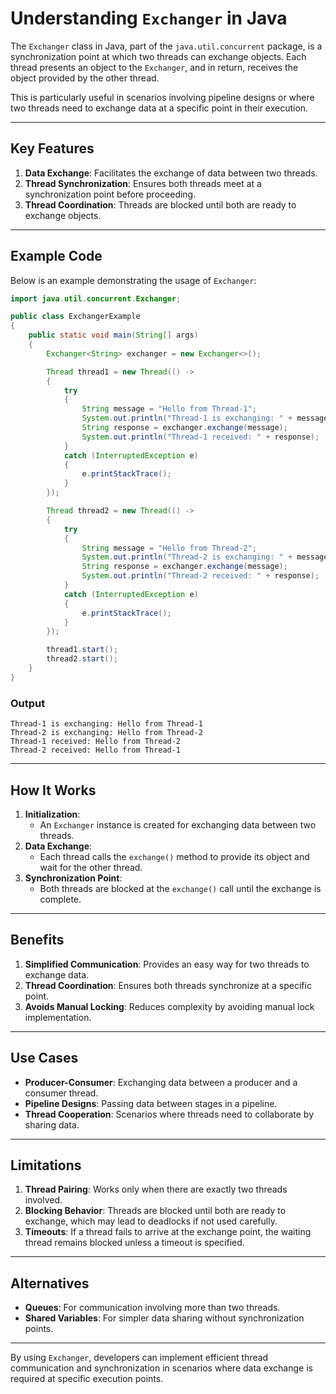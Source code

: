 # Understanding `Exchanger` in Java

The `Exchanger` class in Java, part of the `java.util.concurrent` package, is a synchronization point at which two threads can exchange objects. Each thread presents an object to the `Exchanger`, and in return, receives the object provided by the other thread.

This is particularly useful in scenarios involving pipeline designs or where two threads need to exchange data at a specific point in their execution.

---

## Key Features

1. **Data Exchange**: Facilitates the exchange of data between two threads.
2. **Thread Synchronization**: Ensures both threads meet at a synchronization point before proceeding.
3. **Thread Coordination**: Threads are blocked until both are ready to exchange objects.

---

## Example Code

Below is an example demonstrating the usage of `Exchanger`:

```java
import java.util.concurrent.Exchanger;

public class ExchangerExample 
{
    public static void main(String[] args) 
    {
        Exchanger<String> exchanger = new Exchanger<>();

        Thread thread1 = new Thread(() -> 
        {
            try 
            {
                String message = "Hello from Thread-1";
                System.out.println("Thread-1 is exchanging: " + message);
                String response = exchanger.exchange(message);
                System.out.println("Thread-1 received: " + response);
            } 
            catch (InterruptedException e) 
            {
                e.printStackTrace();
            }
        });

        Thread thread2 = new Thread(() -> 
        {
            try 
            {
                String message = "Hello from Thread-2";
                System.out.println("Thread-2 is exchanging: " + message);
                String response = exchanger.exchange(message);
                System.out.println("Thread-2 received: " + response);
            } 
            catch (InterruptedException e) 
            {
                e.printStackTrace();
            }
        });

        thread1.start();
        thread2.start();
    }
}
```

### Output

```
Thread-1 is exchanging: Hello from Thread-1
Thread-2 is exchanging: Hello from Thread-2
Thread-1 received: Hello from Thread-2
Thread-2 received: Hello from Thread-1
```

---

## How It Works

1. **Initialization**:
   - An `Exchanger` instance is created for exchanging data between two threads.
2. **Data Exchange**:
   - Each thread calls the `exchange()` method to provide its object and wait for the other thread.
3. **Synchronization Point**:
   - Both threads are blocked at the `exchange()` call until the exchange is complete.

---

## Benefits

1. **Simplified Communication**: Provides an easy way for two threads to exchange data.
2. **Thread Coordination**: Ensures both threads synchronize at a specific point.
3. **Avoids Manual Locking**: Reduces complexity by avoiding manual lock implementation.

---

## Use Cases

- **Producer-Consumer**: Exchanging data between a producer and a consumer thread.
- **Pipeline Designs**: Passing data between stages in a pipeline.
- **Thread Cooperation**: Scenarios where threads need to collaborate by sharing data.

---

## Limitations

1. **Thread Pairing**: Works only when there are exactly two threads involved.
2. **Blocking Behavior**: Threads are blocked until both are ready to exchange, which may lead to deadlocks if not used carefully.
3. **Timeouts**: If a thread fails to arrive at the exchange point, the waiting thread remains blocked unless a timeout is specified.

---

## Alternatives

- **Queues**: For communication involving more than two threads.
- **Shared Variables**: For simpler data sharing without synchronization points.

---

By using `Exchanger`, developers can implement efficient thread communication and synchronization in scenarios where data exchange is required at specific execution points.
